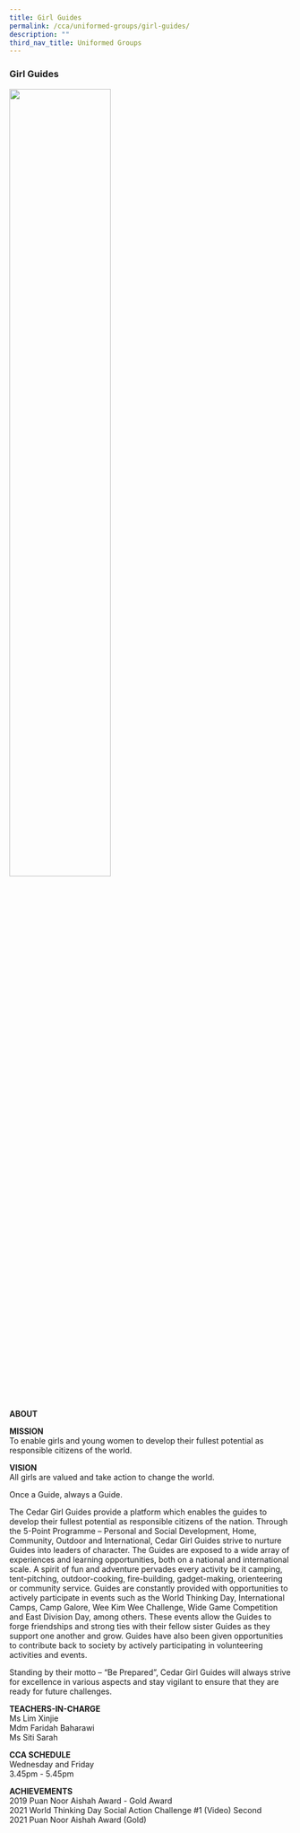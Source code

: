 ```yaml
---
title: Girl Guides
permalink: /cca/uniformed-groups/girl-guides/
description: ""
third_nav_title: Uniformed Groups
---
```

### Girl Guides

<img src="/images/ug1.png" style="width:60%">

**ABOUT**  

**MISSION**<br>
To enable girls and young women to develop their fullest potential as responsible citizens of the world.

  

**VISION**<br>
All girls are valued and take action to change the world.

  

Once a Guide, always a Guide.

  

The Cedar Girl Guides provide a platform which enables the guides to develop their fullest potential as responsible citizens of the nation. Through the 5-Point Programme – Personal and Social Development, Home, Community, Outdoor and International, Cedar Girl Guides strive to nurture Guides into leaders of character. The Guides are exposed to a wide array of experiences and learning opportunities, both on a national and international scale. A spirit of fun and adventure pervades every activity be it camping, tent-pitching, outdoor-cooking, fire-building, gadget-making, orienteering or community service. Guides are constantly provided with opportunities to actively participate in events such as the World Thinking Day, International Camps, Camp Galore, Wee Kim Wee Challenge, Wide Game Competition and East Division Day, among others. These events allow the Guides to forge friendships and strong ties with their fellow sister Guides as they support one another and grow. Guides have also been given opportunities to contribute back to society by actively participating in volunteering activities and events.

  

Standing by their motto – “Be Prepared”, Cedar Girl Guides will always strive for excellence in various aspects and stay vigilant to ensure that they are ready for future challenges.

  
**TEACHERS-IN-CHARGE**<br>
Ms Lim Xinjie<br>
Mdm Faridah Baharawi<br>
Ms Siti Sarah

  
**CCA SCHEDULE**  
Wednesday and Friday  
3.45pm - 5.45pm  
  
**ACHIEVEMENTS**  
2019 Puan Noor Aishah Award - Gold Award  
2021 World Thinking Day Social Action Challenge #1 (Video) Second  
2021 Puan Noor Aishah Award (Gold)